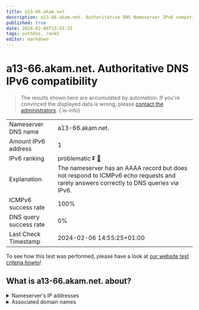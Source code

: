```yaml
---
title: a13-66.akam.net.
description: a13-66.akam.net. Authoritative DNS Nameserver IPv6 compatibility
published: true
date: 2024-02-06T13:55:25
tags: authdns, rank5
editor: markdown
---
```


# a13-66.akam.net. Authoritative DNS IPv6 compatibility

> The results shown here are accumulated by automation. If you're convinced the displayed data is wrong, please [contact the administrators](/howto/chat). 
{.is-info}




|   |   |
| - | - |
| Nameserver DNS name | a13-66.akam.net.
| Amount IPv6 address | 1
| IPv6 ranking | problematic :arrow_double_down: [🔗](/howto/ranking) |
| Explanation | The nameserver has an AAAA record but does not respond to ICMPv6 echo requests and rarely answers correctly to DNS queries via IPv6. |
| ICMPv6 success rate | 100%|
| DNS query success rate | 0% |
| Last Check Timestamp | 2024-02-06 14:55:25+01:00 |

To see how this test was performed, please have a look at [our website test criteria howto](/howto/testcriteria/authdns)!


## What is a13-66.akam.net. about?




<details>
<summary>Nameserver's IP addresses</summary>

2600:1480:800::42

</details>



<details>
<summary>Associated domain names</summary>

www.jeep.com

www.mizuho-fg.co.jp

www.nissan-global.com

</details>
